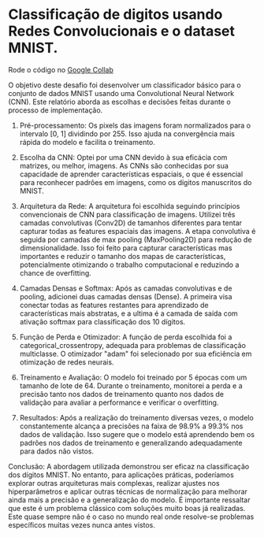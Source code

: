 # Classificação de digitos usando Redes Convolucionais e o dataset MNIST.

Rode o código no [Google Collab](colab.research.google.com/drive/1QtcMR7E9p11DZEYILknSOnw2DfQso0dS)

O objetivo deste desafio foi desenvolver um classificador básico para o conjunto de dados MNIST usando uma Convolutional Neural Network (CNN). Este relatório aborda as escolhas e decisões feitas durante o processo de implementação.

1. Pré-processamento:
Os pixels das imagens foram normalizados para o intervalo [0, 1] dividindo por 255. Isso ajuda na convergência mais rápida do modelo e facilita o treinamento.

2. Escolha da CNN:
Optei por uma CNN devido à sua eficácia com matrizes, ou melhor, imagens. As CNNs são conhecidas por sua capacidade de aprender características espaciais, o que é essencial para reconhecer padrões em imagens, como os dígitos manuscritos do MNIST. 

3. Arquitetura da Rede:
A arquitetura foi escolhida seguindo princípios convencionais de CNN para classificação de imagens. Utilizei três camadas convolutivas (Conv2D) de tamanhos diferentes para tentar capturar todas as features espaciais das imagens. A etapa convolutiva é seguida por camadas de max pooling (MaxPooling2D) para redução de dimensionalidade. Isso foi feito para capturar características mas importantes e reduzir o tamanho dos mapas de características, potencialmente otimizando o trabalho computacional e reduzindo a chance de overfitting.

4. Camadas Densas e Softmax:
Após as camadas convolutivas e de pooling, adicionei duas camadas densas (Dense). A primeira visa conectar todas as features restantes para aprendizado de características mais abstratas, e a ultima é a camada de saída com ativação softmax para classificação dos 10 dígitos.

5. Função de Perda e Otimizador:
A função de perda escolhida foi a categorical_crossentropy, adequada para problemas de classificação multiclasse. O otimizador "adam" foi selecionado por sua eficiência em otimização de redes neurais.

6. Treinamento e Avaliação:
O modelo foi treinado por 5 épocas com um tamanho de lote de 64. Durante o treinamento, monitorei a perda e a precisão tanto nos dados de treinamento quanto nos dados de validação para avaliar a performance e verificar o overfitting.

7. Resultados:
Após a realização do treinamento diversas vezes, o modelo constantemente alcança a precisões na faixa de 98.9% a 99.3% nos dados de validação. Isso sugere que o modelo está aprendendo bem os padrões nos dados de treinamento e generalizando adequadamente para dados não vistos.

Conclusão:
A abordagem utilizada demonstrou ser eficaz na classificação dos dígitos MNIST. No entanto, para aplicações práticas, poderíamos explorar outras arquiteturas mais complexas, realizar ajustes nos hiperparâmetros e aplicar outras técnicas de normalização para melhorar ainda mais a precisão e a generalização do modelo. É importante ressaltar que este é um problema clássico com soluções muito boas já realizadas. Este quase sempre não é o caso no mundo real onde resolve-se problemas específicos muitas vezes nunca antes vistos.


